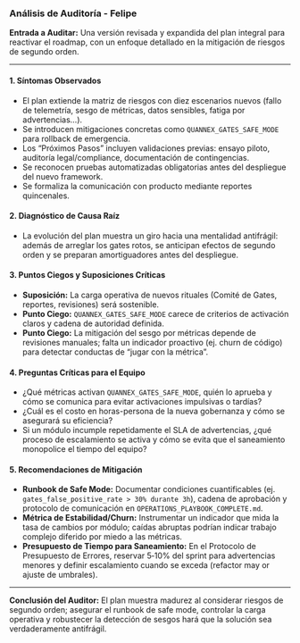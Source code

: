 ### Análisis de Auditoría - Felipe

**Entrada a Auditar:** Una versión revisada y expandida del plan integral para reactivar el roadmap, con un enfoque detallado en la mitigación de riesgos de segundo orden.

---

#### 1. Síntomas Observados
* El plan extiende la matriz de riesgos con diez escenarios nuevos (fallo de telemetría, sesgo de métricas, datos sensibles, fatiga por advertencias…).
* Se introducen mitigaciones concretas como `QUANNEX_GATES_SAFE_MODE` para rollback de emergencia.
* Los “Próximos Pasos” incluyen validaciones previas: ensayo piloto, auditoría legal/compliance, documentación de contingencias.
* Se reconocen pruebas automatizadas obligatorias antes del despliegue del nuevo framework.
* Se formaliza la comunicación con producto mediante reportes quincenales.

#### 2. Diagnóstico de Causa Raíz
* La evolución del plan muestra un giro hacia una mentalidad antifrágil: además de arreglar los gates rotos, se anticipan efectos de segundo orden y se preparan amortiguadores antes del despliegue.

#### 3. Puntos Ciegos y Suposiciones Críticas
* **Suposición:** La carga operativa de nuevos rituales (Comité de Gates, reportes, revisiones) será sostenible.
* **Punto Ciego:** `QUANNEX_GATES_SAFE_MODE` carece de criterios de activación claros y cadena de autoridad definida.
* **Punto Ciego:** La mitigación del sesgo por métricas depende de revisiones manuales; falta un indicador proactivo (ej. churn de código) para detectar conductas de “jugar con la métrica”.

#### 4. Preguntas Críticas para el Equipo
* ¿Qué métricas activan `QUANNEX_GATES_SAFE_MODE`, quién lo aprueba y cómo se comunica para evitar activaciones impulsivas o tardías?
* ¿Cuál es el costo en horas-persona de la nueva gobernanza y cómo se asegurará su eficiencia?
* Si un módulo incumple repetidamente el SLA de advertencias, ¿qué proceso de escalamiento se activa y cómo se evita que el saneamiento monopolice el tiempo del equipo?

#### 5. Recomendaciones de Mitigación
* **Runbook de Safe Mode:** Documentar condiciones cuantificables (ej. `gates_false_positive_rate > 30% durante 3h`), cadena de aprobación y protocolo de comunicación en `OPERATIONS_PLAYBOOK_COMPLETE.md`.
* **Métrica de Estabilidad/Churn:** Instrumentar un indicador que mida la tasa de cambios por módulo; caídas abruptas podrían indicar trabajo complejo diferido por miedo a las métricas.
* **Presupuesto de Tiempo para Saneamiento:** En el Protocolo de Presupuesto de Errores, reservar 5‑10% del sprint para advertencias menores y definir escalamiento cuando se exceda (refactor may or ajuste de umbrales).

---

**Conclusión del Auditor:** El plan muestra madurez al considerar riesgos de segundo orden; asegurar el runbook de safe mode, controlar la carga operativa y robustecer la detección de sesgos hará que la solución sea verdaderamente antifrágil.
